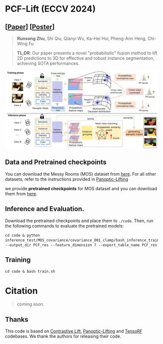 # PCF-Lift (ECCV 2024)
## [[Paper](https://arxiv.org/abs/2410.10659)] [[Poster](https://github.com/Runsong123/PCF-Lift/blob/main/assets/Poster_PCF_Lift.pdf)]

> **Runsong Zhu**, Shi Qiu, Qianyi Wu, Ka-Hei Hui, Pheng-Ann Heng, Chi-Wing Fu
> 

>**TL;DR**: Our paper presents a novel "probabilistic" fusion method to lift 2D predictions to 3D for effective and robust instance segmentation, achieving SOTA performances.

> 

![image](https://github.com/Runsong123/PCF-Lift/blob/main/assets/Overview.png)




## Data and Pretrained checkpoints
You can download the Messy Rooms (MOS) dataset from [here](https://figshare.com/s/b195ce8bd8eafe79762b). For all other datasets, refer to
the instructions provided in [Panoptic-Lifting](https://github.com/nihalsid/panoptic-lifting)



we provide **pretrained checkpoints** for MOS dataset and you can download them from [here](https://mycuhk-my.sharepoint.com/:u:/g/personal/1155183723_link_cuhk_edu_hk/Ee1-k1XP-1JHsDiQlfgHU1oBq_WQl8R7ZVBFRYImwm6ceA?e=VChO7M).

## Inference and Evaluation.
Download the pretrained checkpoints and place them to ```./code```. Then, run the following commands to evaluate the pretrained models:
```
cd code & python inference_test/MOS_covariance/covariance_001_clamp/bash_inference_training_view_official_v2_learned_covariance_v1.py --output_dir PCF_res --feature_dimension 7 --export_table_name PCF_res 
```

## Training
```
cd code & bash train.sh
```

# Citation
> coming soon.

## Thanks
This code is based on [Contrastive Lift](https://github.com/yashbhalgat/Contrastive-Lift), [Panoptic-Lifting](https://github.com/nihalsid/panoptic-lifting) and [TensoRF](https://github.com/apchenstu/TensoRF) codebases. We thank the authors for releasing their code. 
